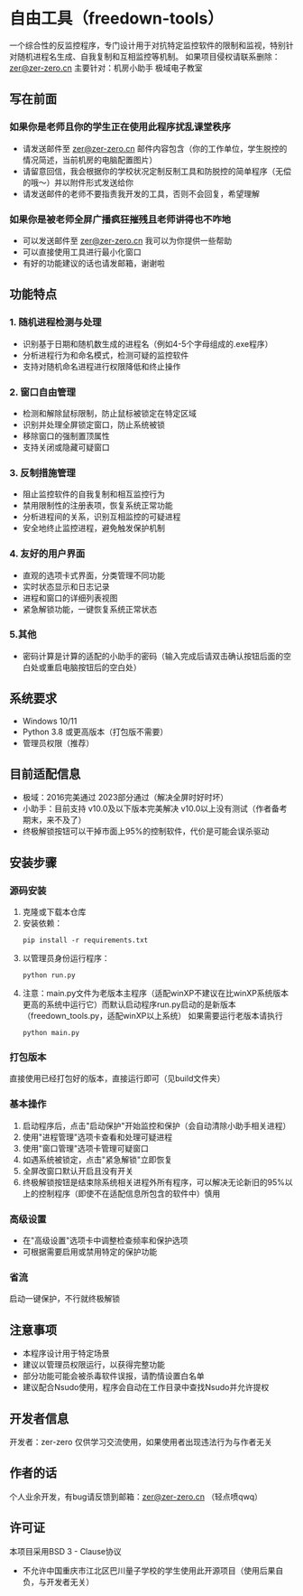 # 自由工具（freedown-tools）

一个综合性的反监控程序，专门设计用于对抗特定监控软件的限制和监视，特别针对随机进程名生成、自我复制和互相监控等机制。
如果项目侵权请联系删除：zer@zer-zero.cn
主要针对：机房小助手 极域电子教室

## 写在前面

### 如果你是老师且你的学生正在使用此程序扰乱课堂秩序

- 请发送邮件至 zer@zer-zero.cn 邮件内容包含（你的工作单位，学生脱控的情况简述，当前机房的电脑配置图片）
- 请留意回信，我会根据你的学校状况定制反制工具和防脱控的简单程序（无偿的哦～）并以附件形式发送给你
- 请发送邮件的老师不要指责我开发的工具，否则不会回复，希望理解

### 如果你是被老师全屏广播疯狂摧残且老师讲得也不咋地

- 可以发送邮件至 zer@zer-zero.cn 我可以为你提供一些帮助
- 可以直接使用工具进行最小化窗口
- 有好的功能建议的话也请发邮箱，谢谢啦 

## 功能特点

### 1. 随机进程检测与处理
- 识别基于日期和随机数生成的进程名（例如4-5个字母组成的.exe程序）
- 分析进程行为和命名模式，检测可疑的监控软件
- 支持对随机命名进程进行权限降低和终止操作

### 2. 窗口自由管理
- 检测和解除鼠标限制，防止鼠标被锁定在特定区域
- 识别并处理全屏锁定窗口，防止系统被锁
- 移除窗口的强制置顶属性
- 支持关闭或隐藏可疑窗口

### 3. 反制措施管理
- 阻止监控软件的自我复制和相互监控行为
- 禁用限制性的注册表项，恢复系统正常功能
- 分析进程间的关系，识别互相监控的可疑进程
- 安全地终止监控进程，避免触发保护机制

### 4. 友好的用户界面
- 直观的选项卡式界面，分类管理不同功能
- 实时状态显示和日志记录
- 进程和窗口的详细列表视图
- 紧急解锁功能，一键恢复系统正常状态

### 5.其他
- 密码计算是计算的适配的小助手的密码（输入完成后请双击确认按钮后面的空白处或重启电脑按钮后的空白处）

## 系统要求

- Windows 10/11
- Python 3.8 或更高版本（打包版不需要）
- 管理员权限（推荐）

## 目前适配信息

- 极域：2016完美通过 2023部分通过（解决全屏时好时坏）
- 小助手：目前支持 v10.0及以下版本完美解决 v10.0以上没有测试（作者备考期末，来不及了）
- 终极解锁按钮可以干掉市面上95%的控制软件，代价是可能会误杀驱动

## 安装步骤

### 源码安装
1. 克隆或下载本仓库
2. 安装依赖：
   ```
   pip install -r requirements.txt
   ```
3. 以管理员身份运行程序：
   ```
   python run.py
   ```
4. 注意：main.py文件为老版本主程序（适配winXP不建议在比winXP系统版本更高的系统中运行它）而默认启动程序run.py启动的是新版本（freedown_tools.py，适配winXP以上系统）
   如果需要运行老版本请执行
   ```
   python main.py
   ```
### 打包版本

直接使用已经打包好的版本，直接运行即可（见build文件夹）

### 基本操作
1. 启动程序后，点击"启动保护"开始监控和保护（会自动清除小助手相关进程）
2. 使用"进程管理"选项卡查看和处理可疑进程
3. 使用"窗口管理"选项卡管理可疑窗口
4. 如遇系统被锁定，点击"紧急解锁"立即恢复
5. 全屏改窗口默认开启且没有开关
6. 终极解锁按钮是结束除系统相关进程外所有程序，可以解决无论新旧的95%以上的控制程序（即使不在适配信息所包含的软件中）慎用

### 高级设置
- 在"高级设置"选项卡中调整检查频率和保护选项
- 可根据需要启用或禁用特定的保护功能

### 省流

启动一键保护，不行就终极解锁

## 注意事项

- 本程序设计用于特定场景
- 建议以管理员权限运行，以获得完整功能
- 部分功能可能会被杀毒软件误报，请酌情设置白名单
- 建议配合Nsudo使用，程序会自动在工作目录中查找Nsudo并允许提权

## 开发者信息

开发者：zer-zero 仅供学习交流使用，如果使用者出现违法行为与作者无关

## 作者的话

个人业余开发，有bug请反馈到邮箱：zer@zer-zero.cn （轻点喷qwq）

## 许可证

本项目采用BSD 3 - Clause协议
- 不允许中国重庆市江北区巴川量子学校的学生使用此开源项目（使用后果自负，与开发者无关）
